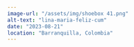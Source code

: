 ```yaml
---
image-url: "/assets/img/shoebox 41.png"
alt-text: "lina-maria-feliz-cum"
date: "2023-08-21"
location: "Barranquilla, Colombia"
---
```


